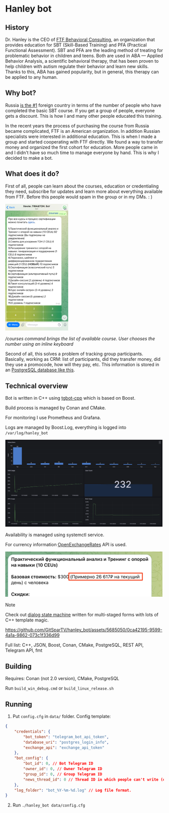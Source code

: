 # Hanley bot

## History

Dr. Hanley is the CEO of [FTF Behavioral Consulting](https://ftfbc.com/), an organization that provides education for SBT (Skill-Based Training) and PFA (Practical Functional Assessment). SBT and PFA are the leading method of treating for problematic behavior in children and teens. Both are used in ABA — Applied Behavior Analysis, a scientific behavioral therapy, that has been proven to help children with autism regulate their behavior and learn new skills. Thanks to this, ABA has gained popularity, but in general, this therapy can be applied to any human.

## Why bot?

Russia [is the #1](https://t.me/pfa_sbt_rus/405) foreign country in terms of the number of people who have completed the basic SBT course. If you get a group of people, everyone gets a discount. This is how I and many other people educated this training.

In the recent years the process of purchasing the course from Russia became complicated, FTF is an American organization. In addition Russian specialists were interested in additional education. This is when I made a group and started cooperating with FTF directly. We found a way to transfer money and organized the first cohort for education. More people came in and I didn't have so much time to manage everyone by hand. This is why I decided to make a bot.

## What does it do?

First of all, people can learn about the courses, education or credentialing they need, subscribe for updates and learn more about everything available from FTF.
Before this people would spam in the group or in my DMs. : )

<img src="bot_demo_courses.jpeg" alt="/courses command demo" width="200"/>
<p>
<em>/courses command brings the list of available course. User chooses the number using an inline keyboard</em>
</p>

Second of all, this solves a problem of tracking group participants. Basically, working as CRM: list of participants, did they transfer money, did they use a promocode, how will they pay, etc. This information is stored in an [PostgreSQL database like this](schemas.sql).

## Technical overview

Bot is written in C++ using [tgbot-cpp](https://github.com/reo7sp/tgbot-cpp) which is based on Boost.

Build process is managed by Conan and CMake.

For monitoring I use Prometheus and Grafana.

Logs are managed by Boost.Log, everything is logged into `/var/log/hanley_bot`

<img src="grafana_demo.png" alt="Grafana monitor demo" width="500"/>

Availability is managed using systemctl service.

For currency information [OpenExchangeRates](https://openexchangerates.org) API is used.

<img src="exchange_api_demo.png" alt="Grafana monitor demo" width="500"/>

> [!NOTE] 
> Check out [dialog state machine](src/state_machine_base.h) written for multi-staged forms with lots of C++ template magic.

https://github.com/GitSparTV/hanley_bot/assets/5685050/0ca42195-9599-4a1a-9862-073c1f336d99

Full list: C++, JSON, Boost, Conan, CMake, PostgreSQL, REST API, Telegram API, fmt

## Building

Requires: Conan (not 2.0 version), CMake, PostgreSQL

Run `build_win_debug.cmd` or `build_linux_release.sh`

## Running

1. Put `config.cfg` in `data/` folder. Config template:

```json
{
	"credentials": {
		"bot_token": "telegram_bot_api_token",
		"database_uri": "postgres_login_info",
		"exchange_api": "exchange_api_token"
	},
	"bot_config": {
		"bot_id": 0, // Bot Telegram ID
		"owner_id": 0, // Owner Telegram ID
		"group_id": 0, // Group Telegram ID
		"news_thread_id": 0 // Thread ID in which people can't write (obsolete because Telegram added "Close topic" feature)
	},
	"log_folder": "bot_%Y-%m-%d.log" // Log file format.
}
```

2. Run `./hanley_bot data/config.cfg`

